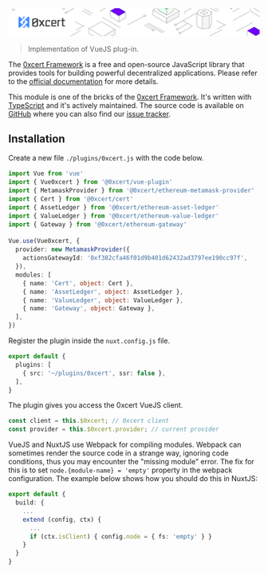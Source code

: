 <img src="https://github.com/0xcert/framework/raw/master/assets/cover-sub.png" />

> Implementation of VueJS plug-in.

The [0xcert Framework](https://docs.0xcert.org) is a free and open-source JavaScript library that provides tools for building powerful decentralized applications. Please refer to the [official documentation](https://docs.0xcert.org) for more details.

This module is one of the bricks of the [0xcert Framework](https://docs.0xcert.org). It's written with [TypeScript](https://www.typescriptlang.org) and it's actively maintained. The source code is available on [GitHub](https://github.com/0xcert/framework) where you can also find our [issue tracker](https://github.com/0xcert/framework/issues).

## Installation

Create a new file `./plugins/0xcert.js` with the code below.

```ts
import Vue from 'vue'
import { Vue0xcert } from '@0xcert/vue-plugin'
import { MetamaskProvider } from '@0xcert/ethereum-metamask-provider'
import { Cert } from '@0xcert/cert'
import { AssetLedger } from '@0xcert/ethereum-asset-ledger'
import { ValueLedger } from '@0xcert/ethereum-value-ledger'
import { Gateway } from '@0xcert/ethereum-gateway'

Vue.use(Vue0xcert, {
  provider: new MetamaskProvider({
    actionsGatewayId: '0xf382cfa46f01d9b401d62432ad3797ee190cc97f',
  }),
  modules: [
    { name: 'Cert', object: Cert },
    { name: 'AssetLedger', object: AssetLedger },
    { name: 'ValueLedger', object: ValueLedger },
    { name: 'Gateway', object: Gateway },
  ],
})
```

Register the plugin inside the `nuxt.config.js` file.

```ts
export default {
  plugins: [
    { src: '~/plugins/0xcert', ssr: false },
  ],
}
```

The plugin gives you access the 0xcert VueJS client.

```ts
const client = this.$0xcert; // 0xcert client
const provider = this.$0xcert.provider; // current provider
```

VueJS and NuxtJS use Webpack for compiling modules. Webpack can sometimes render the source code in a strange way, ignoring code conditions, thus you may encounter the "missing module" error. The fix for this is to set `node.{module-name} = 'empty'` property in the webpack configuration. The example below shows how you should do this in NuxtJS:

```ts
export default {
  build: {
    ...
    extend (config, ctx) {
      ...
      if (ctx.isClient) { config.node = { fs: 'empty' } }
    }
  }
}
```
